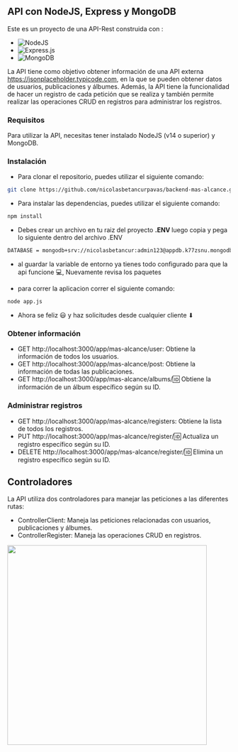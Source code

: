 ## API con NodeJS, Express y MongoDB

Este es un proyecto de una API-Rest construida con : <br>
* ![NodeJS](https://img.shields.io/badge/node.js-6DA55F?style=for-the-badge&logo=node.js&logoColor=white)
* ![Express.js](https://img.shields.io/badge/express.js-%23404d59.svg?style=for-the-badge&logo=express&logoColor=%2361DAFB)
* ![MongoDB](https://img.shields.io/badge/MongoDB-%234ea94b.svg?style=for-the-badge&logo=mongodb&logoColor=white)

 La API tiene como objetivo obtener información de una API externa https://jsonplaceholder.typicode.com,
en la que se pueden obtener datos de usuarios, publicaciones y álbumes.
Además, la API tiene la funcionalidad de hacer un registro de cada petición que se realiza y también permite realizar
las operaciones CRUD en registros para administrar los registros.

### Requisitos

Para utilizar la API, necesitas tener instalado NodeJS (v14 o superior) y MongoDB.

### Instalación
* Para clonar el repositorio, puedes utilizar el siguiente comando:
```bash
git clone https://github.com/nicolasbetancurpavas/backend-mas-alcance.git
```

* Para instalar las dependencias, puedes utilizar el siguiente comando:
```bash
npm install
```
* Debes crear un archivo en tu raiz del proyecto <strong> .ENV </strong> luego copia y pega lo siguiente dentro del archivo .ENV
```bash
DATABASE = mongodb+srv://nicolasbetancur:admin123@appdb.k77zsnu.mongodb.net/?retryWrites=true&w=majority
```
* al guardar la variable de entorno ya tienes todo configurado para que la api funcione 💻, Nuevamente revisa los paquetes 

* para correr la aplicacion correr el siguiente comando:

```bash
node app.js
```
* Ahora se feliz 😃 y haz solicitudes desde cualquier cliente ⬇

###  Obtener información
* GET http://localhost:3000/app/mas-alcance/user: Obtiene la información de todos los usuarios.
* GET http://localhost:3000/app/mas-alcance/post: Obtiene la información de todas las publicaciones.
* GET http://localhost:3000/app/mas-alcance/albums/:id: Obtiene la información de un álbum específico según su ID.

###  Administrar registros
* GET http://localhost:3000/app/mas-alcance/registers: Obtiene la lista de todos los registros.
* PUT http://localhost:3000/app/mas-alcance/register/:id: Actualiza un registro específico según su ID.
* DELETE http://localhost:3000/app/mas-alcance/register/:id: Elimina un registro específico según su ID.

## Controladores
La API utiliza dos controladores para manejar las peticiones a las diferentes rutas:

* ControllerClient: Maneja las peticiones relacionadas con usuarios, publicaciones y álbumes.
* ControllerRegister: Maneja las operaciones CRUD en registros.
<img width="450" src="https://firebasestorage.googleapis.com/v0/b/imagenes-1ccc1.appspot.com/o/flujoBackend.png?alt=media&token=c4800818-740c-421c-be59-39e74c48e766" />
